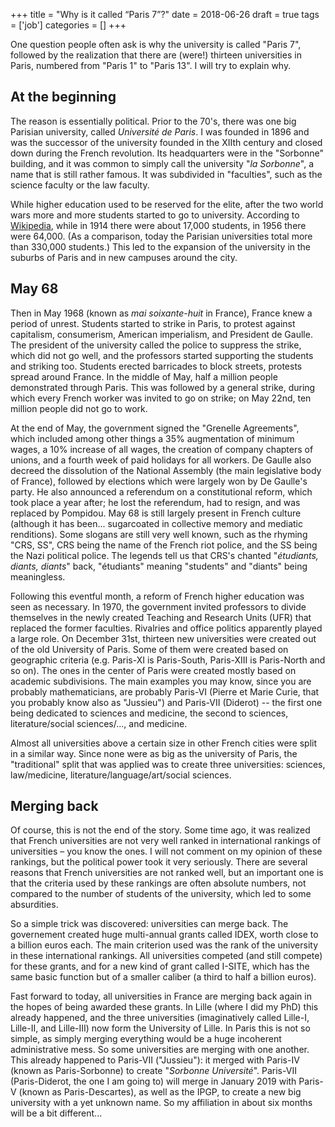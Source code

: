 +++
title = "Why is it called “Paris 7”?"
date = 2018-06-26
draft = true
tags = ['job']
categories = []
+++

One question people often ask is why the university is called "Paris 7", followed by the realization that there are (were!) thirteen universities in Paris, numbered from "Paris 1" to "Paris 13".
I will try to explain why.
<!--more-->

## At the beginning

The reason is essentially political.
Prior to the 70's, there was one big Parisian university, called *Université de Paris*.
I was founded in 1896 and was the successor of the university founded in the XIIth century and closed down during the French revolution.
Its headquarters were in the "Sorbonne" building, and it was common to simply call the university "*la Sorbonne*", a name that is still rather famous.
It was subdivided in "faculties", such as the science faculty or the law faculty.

While higher education used to be reserved for the elite, after the two world wars more and more students started to go to university.
According to [Wikipedia](https://fr.wikipedia.org/wiki/Nouvelle_universit%C3%A9_de_Paris), while in 1914 there were about 17,000 students, in 1956 there were 64,000.
(As a comparison, today the Parisian universities total more than 330,000 students.)
This led to the expansion of the university in the suburbs of Paris and in new campuses around the city.

## May 68

Then in May 1968 (known as *mai soixante-huit* in France), France knew a period of unrest.
Students started to strike in Paris, to protest against capitalism, consumerism, American imperialism, and President de Gaulle.
The president of the university called the police to suppress the strike, which did not go well, and the professors started supporting the students and striking too.
Students erected barricades to block streets, protests spread around France.
In the middle of May, half a million people demonstrated through Paris.
This was followed by a general strike, during which every French worker was invited to go on strike; on May 22nd, ten million people did not go to work.

At the end of May, the government signed the "Grenelle Agreements", which included among other things a 35% augmentation of minimum wages, a 10% increase of all wages, the creation of company chapters of unions, and a fourth week of paid holidays for all workers.
De Gaulle also decreed the dissolution of the National Assembly (the main legislative body of France), followed by elections which were largely won by De Gaulle's party.
He also announced a referendum on a constitutional reform, which took place a year after; he lost the referendum, had to resign, and was replaced by Pompidou.
May 68 is still largely present in French culture (although it has been... sugarcoated in collective memory and mediatic renditions).
Some slogans are still very well known, such as the rhyming "CRS, SS", CRS being the name of the French riot police, and the SS being the Nazi political police.
The legends tell us that CRS's chanted "*étudiants, diants, diants*" back, "étudiants" meaning "students" and "diants" being meaningless.

Following this eventful month, a reform of French higher education was seen as necessary.
In 1970, the government invited professors to divide themselves in the newly created Teaching and Research Units (UFR) that replaced the former faculties.
Rivalries and office politics apparently played a large role.
On December 31st, thirteen new universities were created out of the old University of Paris.
Some of them were created based on geographic criteria (e.g. Paris-XI is Paris-South, Paris-XIII is Paris-North and so on).
The ones in the center of Paris were created mostly based on academic subdivisions.
The main examples you may know, since you are probably mathematicians, are probably Paris-VI (Pierre et Marie Curie, that you probably know also as "Jussieu") and Paris-VII (Diderot) -- the first one being dedicated to sciences and medicine, the second to sciences, literature/social sciences/..., and medicine.

Almost all universities above a certain size in other French cities were split in a similar way.
Since none were as big as the university of Paris, the "traditional" split that was applied was to create three universities: sciences, law/medicine, literature/language/art/social sciences.

## Merging back

Of course, this is not the end of the story.
Some time ago, it was realized that French universities are not very well ranked in international rankings of universities – you know the ones.
I will not comment on my opinion of these rankings, but the political power took it very seriously.
There are several reasons that French universities are not ranked well, but an important one is that the criteria used by these rankings are often absolute numbers, not compared to the number of students of the university, which led to some absurdities.

So a simple trick was discovered: universities can merge back.
The governement created huge multi-annual grants called IDEX, worth close to a billion euros each.
The main criterion used was the rank of the university in these international rankings.
All universities competed (and still compete) for these grants, and for a new kind of grant called I-SITE, which has the same basic function but of a smaller caliber (a third to half a billion euros).

Fast forward to today, all universities in France are merging back again in the hopes of being awarded these grants.
In Lille (where I did my PhD) this already happened, and the three universities (imaginatively called Lille-I, Lille-II, and Lille-III) now form the University of Lille.
In Paris this is not so simple, as simply merging everything would be a huge incoherent administrative mess.
So some universities are merging with one another.
This already happened to Paris-VII ("Jussieu"): it merged with Paris-IV (known as Paris-Sorbonne) to create "*Sorbonne Université*".
Paris-VII (Paris-Diderot, the one I am going to) will merge in January 2019 with Paris-V (known as Paris-Descartes), as well as the IPGP, to create a new big university with a yet unknown name.
So my affiliation in about six months will be a bit different...
